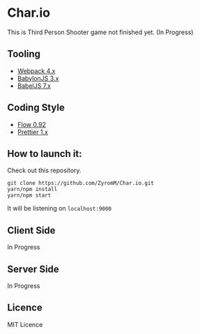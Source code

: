 # Char.io

This is Third Person Shooter game not finished yet. (In Progress)

## Tooling

* [Webpack 4.x](https://webpack.js.org/)
* [BabylonJS 3.x](https://www.babylonjs.com/)
* [BabelJS 7.x](https://babeljs.io/)

## Coding Style

* [Flow 0.92](https://flow.org/en/)
* [Prettier 1.x](https://prettier.io/)

## How to launch it:

Check out this repository.

```
git clone https://github.com/ZyromM/Char.io.git
yarn/npm install
yarn/npm start
```

It will be listening on `localhost:9000`

## Client Side
In Progress

## Server Side
In Progress

## Licence

MIT Licence

